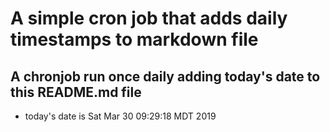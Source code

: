A simple cron job that adds daily timestamps to markdown file
============================================================
## A chronjob run once daily adding today's date to this README.md file
* today's date is Sat Mar 30 09:29:18 MDT 2019
